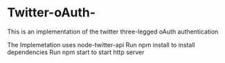 # Twitter-oAuth-
This is an implementation of the twitter three-legged oAuth authentication

The Implemetation uses node-twitter-api
Run npm install to install dependencies
Run npm start to start http server
